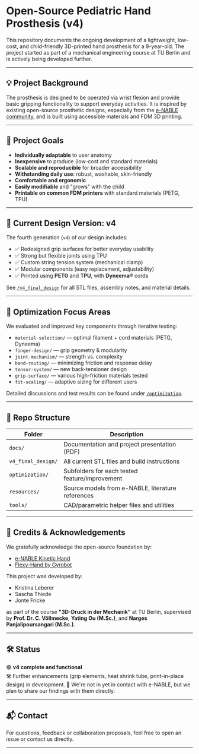 # Open-Source Pediatric Hand Prosthesis (v4)

This repository documents the ongoing development of a lightweight, low-cost, and child-friendly 3D-printed hand prosthesis for a 9-year-old. The project started as part of a mechanical engineering course at TU Berlin and is actively being developed further.

---

## 💡 Project Background

The prosthesis is designed to be operated via wrist flexion and provide basic gripping functionality to support everyday activities. It is inspired by existing open-source prosthetic designs, especially from the [e-NABLE community](https://enablingthefuture.org/), and is built using accessible materials and FDM 3D printing.

---

## 🎯 Project Goals

- **Individually adaptable** to user anatomy
- **Inexpensive** to produce (low-cost and standard materials)
- **Scalable and reproducible** for broader accessibility
- **Withstanding daily use**: robust, washable, skin-friendly
- **Comfortable and ergonomic**
- **Easily modifiable** and "grows" with the child
- **Printable on common FDM printers** with standard materials (PETG, TPU)

---

## 🔧 Current Design Version: v4

The fourth generation (`v4`) of our design includes:

- ✅ Redesigned grip surfaces for better everyday usability
- ✅ Strong but flexible joints using TPU
- ✅ Custom string tension system (mechanical clamp)
- ✅ Modular components (easy replacement, adjustability)
- ✅ Printed using **PETG** and **TPU**, with **Dyneema®** cords

See [`/v4_final_design`](./v4_final_design/) for all STL files, assembly notes, and material details.

---

## 🧪 Optimization Focus Areas

We evaluated and improved key components through iterative testing:

- `material-selection/` — optimal filament + cord materials (PETG, Dyneema)
- `finger-design/` — grip geometry & modularity
- `joint-mechanism/` — strength vs. complexity
- `band-routing/` — minimizing friction and response delay
- `tensor-system/` — new back-tensioner design
- `grip-surface/` — various high-friction materials tested
- `fit-scaling/` — adaptive sizing for different users

Detailed discussions and test results can be found under [`/optimization`](./optimization/).

---

## 📁 Repo Structure

| Folder | Description |
|--------|-------------|
| `docs/` | Documentation and project presentation (PDF) |
| `v4_final_design/` | All current STL files and build instructions |
| `optimization/` | Subfolders for each tested feature/improvement |
| `resources/` | Source models from e-NABLE, literature references |
| `tools/` | CAD/parametric helper files and utilities |

---

## 🤝 Credits & Acknowledgements

We gratefully acknowledge the open-source foundation by:

- [e-NABLE Kinetic Hand](https://www.thingiverse.com/thing:4618922)
- [Flexy-Hand by Gyrobot](https://www.thingiverse.com/thing:380665)

This project was developed by:
- Kristina Leberer  
- Sascha Thiede  
- Jonte Fricke  

as part of the course **"3D-Druck in der Mechanik"** at TU Berlin, supervised by **Prof. Dr. C. Völlmecke**, **Yating Ou (M.Sc.)**, and **Narges Panjalipoursangari (M.Sc.)**.

---

## 🛠️ Status

🟢 **v4 complete and functional**  
🛠️ Further enhancements (grip elements, heat shrink tube, print-in-place design) in development.
🤝 We're not in yet in contact with e-NABLE, but we plan to share our findings with them directly.

---

## 📬 Contact

For questions, feedback or collaboration proposals, feel free to open an issue or contact us directly.

---
